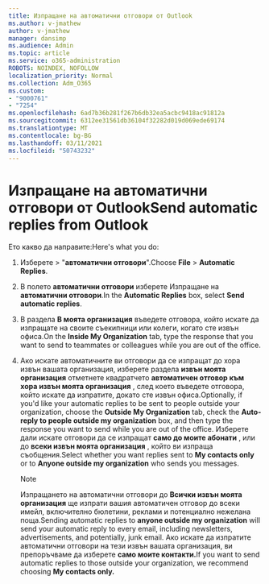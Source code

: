 ```yaml
---
title: Изпращане на автоматични отговори от Outlook
ms.author: v-jmathew
author: v-jmathew
manager: dansimp
ms.audience: Admin
ms.topic: article
ms.service: o365-administration
ROBOTS: NOINDEX, NOFOLLOW
localization_priority: Normal
ms.collection: Adm_O365
ms.custom:
- "9000761"
- "7254"
ms.openlocfilehash: 6ad7b36b281f267b6db32ea5acbc9418ac91812a
ms.sourcegitcommit: 6312ee31561db36104f32282d019d069ede69174
ms.translationtype: MT
ms.contentlocale: bg-BG
ms.lasthandoff: 03/11/2021
ms.locfileid: "50743232"
---
```

# <a name="send-automatic-replies-from-outlook"></a><span data-ttu-id="e1096-102">Изпращане на автоматични отговори от Outlook</span><span class="sxs-lookup"><span data-stu-id="e1096-102">Send automatic replies from Outlook</span></span>

<span data-ttu-id="e1096-103">Ето какво да направите:</span><span class="sxs-lookup"><span data-stu-id="e1096-103">Here's what you do:</span></span>

1. <span data-ttu-id="e1096-104">Изберете   >  "**автоматични отговори**".</span><span class="sxs-lookup"><span data-stu-id="e1096-104">Choose **File** > **Automatic Replies**.</span></span>
2. <span data-ttu-id="e1096-105">В полето **автоматични отговори** изберете Изпращане на **автоматични отговори**.</span><span class="sxs-lookup"><span data-stu-id="e1096-105">In the **Automatic Replies** box, select **Send automatic replies**.</span></span>
3. <span data-ttu-id="e1096-106">В раздела **В моята организация** въведете отговора, който искате да изпращате на своите съекипници или колеги, когато сте извън офиса.</span><span class="sxs-lookup"><span data-stu-id="e1096-106">On the **Inside My Organization** tab, type the response that you want to send to teammates or colleagues while you are out of the office.</span></span>
4. <span data-ttu-id="e1096-107">Ако искате автоматичните ви отговори да се изпращат до хора извън вашата организация, изберете раздела **извън моята организация** отметнете квадратчето **автоматичен отговор към хора извън моята организация** , след което въведете отговора, който искате да изпратите, докато сте извън офиса.</span><span class="sxs-lookup"><span data-stu-id="e1096-107">Optionally, if you'd like your automatic replies to be sent to people outside your organization, choose the **Outside My Organization** tab, check the **Auto-reply to people outside my organization** box, and then type the response you want to send while you are out of the office.</span></span> <span data-ttu-id="e1096-108">Изберете дали искате отговори да се изпращат **само до моите абонати** , или до **всеки извън моята организация** , който ви изпраща съобщения.</span><span class="sxs-lookup"><span data-stu-id="e1096-108">Select whether you want replies sent to **My contacts only** or to **Anyone outside my organization** who sends you messages.</span></span>

    > [!NOTE]
    > <span data-ttu-id="e1096-109">Изпращането на автоматични отговори до **Всички извън моята организация** ще изпрати вашия автоматичен отговор до всеки имейл, включително бюлетини, реклами и потенциално нежелана поща.</span><span class="sxs-lookup"><span data-stu-id="e1096-109">Sending automatic replies to **anyone outside my organization** will send your automatic reply to every email, including newsletters, advertisements, and potentially, junk email.</span></span> <span data-ttu-id="e1096-110">Ако искате да изпратите автоматични отговори на тези извън вашата организация, ви препоръчваме да изберете **само моите контакти.**</span><span class="sxs-lookup"><span data-stu-id="e1096-110">If you want to send automatic replies to those outside your organization, we recommend choosing **My contacts only.**</span></span>
